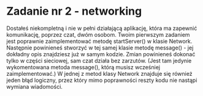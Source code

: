 # Zadanie nr 2 - networking
 Dostałeś niekompletną i nie w pełni działającą aplikację, która ma zapewnić komunikację, poprzez czat, dwóm osobom. Twoim pierwszym zadaniem jest poprawnie zaimplementować metodę startServer() w klasie Network. Następnie powinieneś stworzyć w tej samej klasie metodę message() - jej dokładny opis znajdziesz już w samym kodzie. Zmian powinieneś dokonać tylko w części sieciowej, sam czat działa bez zarzutów. (Jest tam jedynie wykomentowana metoda message(), którą musisz wcześniej zaimplementować.) W jednej z metod klasy Network znajduje się również jeden błąd logiczny, przez który mimo poprawności reszty kodu nie nastąpi wymiana wiadomości. 
